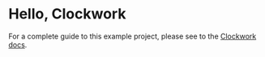 # **Hello, Clockwork**

For a complete guide to this example project, please see to the [Clockwork docs](https://docs.clockwork.xyz/developers/guides/you-first-automation-hello-clockwork).
